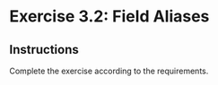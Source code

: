 # Exercise 3.2: Field Aliases

## Instructions

Complete the exercise according to the requirements.
